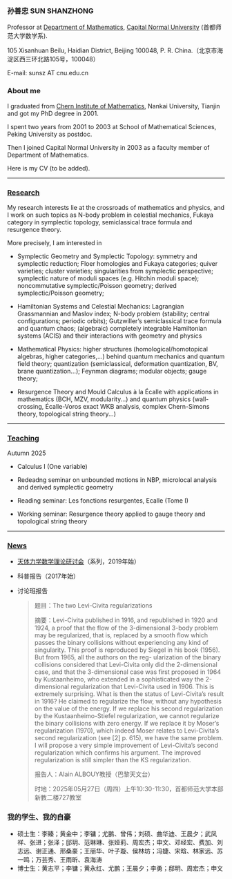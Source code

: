 ### 孙善忠 SUN SHANZHONG

Professor at [Department of Mathematics](https://math.cnu.edu.cn/), [Capital Normal University](https://cnu.edu.cn/) (首都师范大学数学系).

105 Xisanhuan Beilu, Haidian District, Beijing 100048, P. R. China.（北京市海淀区西三环北路105号，100048）

E-mail: sunsz AT cnu.edu.cn

### About me

I graduated from [Chern Institute of Mathematics](http://www.cim.nankai.edu.cn), Nankai University, Tianjin and got my PhD degree in 2001.

I spent two years from 2001 to 2003 at School of Mathematical Sciences, Peking University as postdoc.

Then I joined Capital Normal University in 2003 as a faculty member of Department of Mathematics.

Here is my CV (to be added).

---------


### [Research](https://shanzhong-sun.github.io/ShanzhongSUN/research)


My research interests lie at the crossroads of mathematics and physics, and I work on such topics as N-body problem in celestial mechanics, Fukaya category in symplectic topology, semiclassical trace formula and resurgence theory. 

More precisely, I am interested in 

* Symplectic Geometry and Symplectic Topology: symmetry and symplectic reduction; Floer homologies and Fukaya categories; quiver varieties; cluster varieties; singularities from symplectic perspective; symplectic nature of moduli spaces (e.g. Hitchin moduli space); noncommutative symplectic/Poisson geometry; derived symplectic/Poisson geometry; 

* Hamiltonian Systems and Celestial Mechanics: Lagrangian Grassmannian and Maslov index; N-body problem (stability; central configurations; periodic orbits); Gutzwiller’s semiclassical trace formula and quantum chaos; (algebraic) completely integrable Hamiltonian systems (ACIS) and their interactions with geometry and physics
 
* Mathematical Physics: higher structures (homological/homotopical algebras, higher categories,...) behind quantum mechanics and quantum field theory; quantization (semiclassical, deformation quantization, BV, brane quantization...); Feynman diagrams; modular objects; gauge theory;
  
* Resurgence Theory and Mould Calculus à la Écalle with applications in mathematics (BCH, MZV, modularity...) and quantum physics (wall-crossing, Écalle-Voros exact WKB analysis, complex Chern-Simons theory, topological string theory...)

---------

### [Teaching](https://shanzhong-sun.github.io/ShanzhongSUN/teaching)

Autumn 2025

* Calculus I (One variable)

* Redeadng seminar on unbounded motions in NBP, microlocal analysis and derived symplectic geometry

* Reading seminar: Les fonctions resurgentes, Ecalle (Tome I)

* Working seminar: Resurgence theory applied to gauge theory and topological string theory
  
---------
### [News](https://shanzhong-sun.github.io/ShanzhongSUN/event)

* [天体力学数学理论研讨会](https://mathcelemech.github.io/conference/)（系列，2019年始）

* 科普报告（2017年始）

* 讨论班报告

    > 题目：The two Levi-Civita regularizations 
    > 
    > 摘要：Levi-Civita published in 1916, and republished in 1920 and 1924, a proof that the flow of the 3-dimensional 3-body problem may be regularized, that is, replaced by a smooth flow which passes the binary collisions without experiencing any kind of singularity. This proof is reproduced by Siegel in his book (1956). But from 1965, all the authors on the reg- ularization of the binary collisions considered that Levi-Civita only did the 2-dimensional case, and that the 3-dimensional case was first proposed in 1964 by Kustaanheimo, who extended in a sophisticated way the 2-dimensional regularization that Levi-Civita used in 1906. This is extremely surprising. What is then the status of Levi-Civita’s result in 1916? He claimed to regularize the flow, without any hypothesis on the value of the energy. If we replace his second regularization by the Kustaanheimo-Stiefel regularization, we cannot regularize the binary collisions with zero energy. If we replace it by Moser’s regularization (1970), which indeed Moser relates to Levi-Civita’s second regularization (see [2] p. 615), we have the same problem. I will propose a very simple improvement of Levi-Civita’s second regularization which confirms his argument. The improved regularization is still simpler than the KS regularization.
    > 
    > 报告人：Alain ALBOUY教授（巴黎天文台）
    > 
    > 时地：2025年05月27日（周四）上午10:30-11:30，首都师范大学本部新教二楼727教室
    
   


### 我的学生、我的自豪

* 硕士生：李臻；黄金中；李镛；尤鹏、曾伟；刘硕、曲华迪、王晨夕；武凤祥、张进；张泽；邸玥、范琳琳、张娅莉、周宏杰；申文、邓经宏、费加、刘志远、谢正通、邢桑豪；王丽华、叶子璇、侯林坊；冯婕、宋晗、林家远、苏一鸣；万芸秀、王雨昕、袁海涛
* 博士生：黄志平；李镛；黄永红、尤鹏；王晨夕；李勇；邸玥、周宏杰；申文


